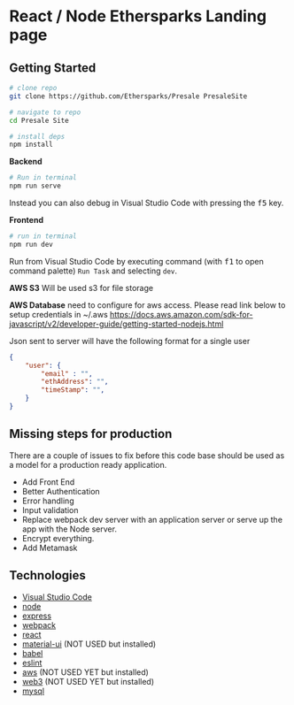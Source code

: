 # React / Node Ethersparks Landing page

## Getting Started

```bash
# clone repo
git clone https://github.com/Ethersparks/Presale PresaleSite

# navigate to repo
cd Presale Site

# install deps
npm install
```

**Backend**

```bash
# Run in terminal
npm run serve
```
Instead you can also debug in Visual Studio Code with pressing the <kbd>f5</kbd> key.

**Frontend**

```bash
# run in terminal
npm run dev
```

Run from Visual Studio Code by executing command (with <kbd>f1</kbd> to open command palette) 
`Run Task` and selecting `dev`.

**AWS S3**
Will be used s3 for file storage

**AWS Database**
need to configure for aws access. Please read link below to setup credentials in ~/.aws
https://docs.aws.amazon.com/sdk-for-javascript/v2/developer-guide/getting-started-nodejs.html

Json sent to server will have the following format for a single user
```json
{
    "user": {
        "email" : "",
        "ethAddress": "",
        "timeStamp": "",
    }
}
```

## Missing steps for production
There are a couple of issues to fix before this code base should
be used as a model for a production ready application.
* Add Front End
* Better Authentication
* Error handling
* Input validation
* Replace webpack dev server with an application server or serve up the app with the Node server.
* Encrypt everything.
* Add Metamask

## Technologies
* [Visual Studio Code](https://code.visualstudio.com)
* [node](https://nodejs.org/en/)
* [express](http://expressjs.com/)
* [webpack](https://webpack.github.io/)
* [react](https://facebook.github.io/react/)
* [material-ui](http://www.material-ui.com/#/) (NOT USED but installed)
* [babel](https://babeljs.io/)
* [eslint](http://eslint.org/)
* [aws](https://aws.amazon.com/sdk-for-node-js/) (NOT USED YET but installed)
* [web3](https://github.com/ethereum/web3.js/) (NOT USED YET but installed)
* [mysql](https://github.com/mysqljs/mysql)
